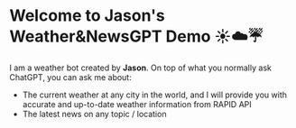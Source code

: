 # Welcome to Jason's Weather&NewsGPT Demo ☀️☁️☔

I am a weather bot created by **Jason**. On top of what you normally ask ChatGPT, 
you can ask me about: 
* The current weather at any city in the world, and I will provide you with accurate and up-to-date weather information from RAPID API
* The latest news on any topic / location